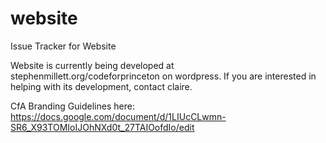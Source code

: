 # website
Issue Tracker for Website

Website is currently being developed at stephenmillett.org/codeforprinceton on wordpress. If you are interested in helping with its development, contact claire.

CfA Branding Guidelines here: https://docs.google.com/document/d/1LIUcCLwmn-SR6_X93TOMIoIJOhNXd0t_27TAIOofdIo/edit
